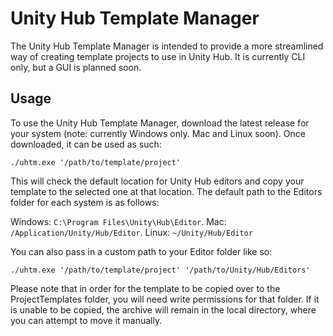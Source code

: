 # Unity Hub Template Manager

The Unity Hub Template Manager is intended to provide a more streamlined way of creating template projects to use in Unity Hub.
It is currently CLI only, but a GUI is planned soon.

## Usage

To use the Unity Hub Template Manager, download the latest release for your system (note: currently Windows only. Mac and Linux soon).
Once downloaded, it can be used as such:

`./uhtm.exe '/path/to/template/project'`

This will check the default location for Unity Hub editors and copy your template to the selected one at that location.
The default path to the Editors folder for each system is as follows:

Windows: `C:\Program Files\Unity\Hub\Editor`.
Mac: `/Application/Unity/Hub/Editor`.
Linux: `~/Unity/Hub/Editor`

You can also pass in a custom path to your Editor folder like so:

`./uhtm.exe '/path/to/template/project' '/path/to/Unity/Hub/Editors'`

Please note that in order for the template to be copied over to the ProjectTemplates folder, you will need write permissions for that folder. If it is unable to be copied,  the archive will remain in the local directory, where you can attempt to move it manually.
